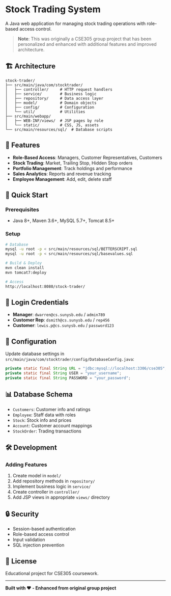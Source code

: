 # Stock Trading System

A Java web application for managing stock trading operations with role-based access control.

> **Note**: This was originally a CSE305 group project that has been personalized and enhanced with additional features and improved architecture.

## 🏗️ Architecture

```
stock-trader/
├── src/main/java/com/stocktrader/
│   ├── controller/     # HTTP request handlers
│   ├── service/        # Business logic
│   ├── repository/     # Data access layer
│   ├── model/          # Domain objects
│   ├── config/         # Configuration
│   └── util/           # Utilities
├── src/main/webapp/
│   ├── WEB-INF/views/  # JSP pages by role
│   └── static/         # CSS, JS, assets
└── src/main/resources/sql/  # Database scripts
```

## 🎯 Features

- **Role-Based Access**: Managers, Customer Representatives, Customers
- **Stock Trading**: Market, Trailing Stop, Hidden Stop orders
- **Portfolio Management**: Track holdings and performance
- **Sales Analytics**: Reports and revenue tracking
- **Employee Management**: Add, edit, delete staff

## 🚀 Quick Start

### Prerequisites
- Java 8+, Maven 3.6+, MySQL 5.7+, Tomcat 8.5+

### Setup
```bash
# Database
mysql -u root -p < src/main/resources/sql/BETTERSCRIPT.sql
mysql -u root -p < src/main/resources/sql/basevalues.sql

# Build & Deploy
mvn clean install
mvn tomcat7:deploy

# Access
http://localhost:8080/stock-trader/
```

## 🔑 Login Credentials

- **Manager**: `dwarren@cs.sunysb.edu` / `admin789`
- **Customer Rep**: `dsmith@cs.sunysb.edu` / `rep456`
- **Customer**: `lewis.p@cs.sunysb.edu` / `password123`

## 🔧 Configuration

Update database settings in `src/main/java/com/stocktrader/config/DatabaseConfig.java`:
```java
private static final String URL = "jdbc:mysql://localhost:3306/cse305";
private static final String USER = "your_username";
private static final String PASSWORD = "your_password";
```

## 📊 Database Schema

- `Customers`: Customer info and ratings
- `Employee`: Staff data with roles
- `Stock`: Stock info and prices
- `Account`: Customer account mappings
- `StockOrder`: Trading transactions

## 🛠️ Development

### Adding Features
1. Create model in `model/`
2. Add repository methods in `repository/`
3. Implement business logic in `service/`
4. Create controller in `controller/`
5. Add JSP views in appropriate `views/` directory

## 🔒 Security

- Session-based authentication
- Role-based access control
- Input validation
- SQL injection prevention

## 📝 License

Educational project for CSE305 coursework.

---

**Built with ❤️ - Enhanced from original group project** 